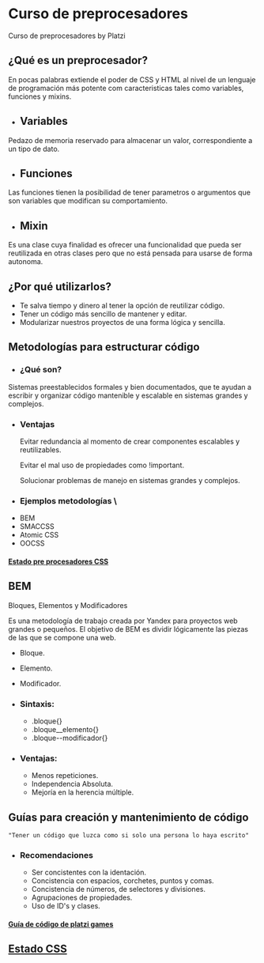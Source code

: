 # Curso de preprocesadores
Curso de preprocesadores by Platzi

 ## ¿Qué es un preprocesador?
 
 En pocas palabras extiende el poder de CSS y HTML al nivel de un lenguaje de programación más potente com caracteristicas tales como variables, funciones y mixins.

- ## Variables
Pedazo de memoria reservado para almacenar un valor, correspondiente a un tipo de dato.

- ## Funciones
Las funciones tienen la posibilidad de tener parametros o argumentos que son variables que modifican su comportamiento.

- ## Mixin
Es una clase cuya finalidad es ofrecer una funcionalidad que pueda ser reutilizada en otras clases pero que no está pensada para usarse de forma autonoma.

## ¿Por qué utilizarlos?
- Te salva tiempo y dinero al tener la opción de reutilizar código.
- Tener un código más sencillo de mantener y editar.
- Modularizar nuestros proyectos de una forma lógica y sencilla.

## Metodologías para estructurar código 

- ### ¿Qué son?
Sistemas preestablecidos formales y bien documentados, que te ayudan a escribir y organizar código mantenible y escalable en sistemas grandes y complejos.

- ### Ventajas
  Evitar redundancia al momento de crear componentes escalables y reutilizables.

  Evitar el mal uso de propiedades como !important.

  Solucionar problemas de manejo en sistemas grandes y complejos.

- ### Ejemplos metodologías \
* BEM
* SMACCSS
* Atomic CSS
* OOCSS

#### [Estado pre procesadores CSS](https://2019.stateofcss.com/technologies/pre-post-processors/)

## BEM
Bloques, Elementos y Modificadores

Es una metodología de trabajo creada por Yandex para proyectos web grandes o pequeños.
El objetivo de BEM es dividir lógicamente las piezas de las que se compone una web.

- Bloque.
- Elemento.
- Modificador.

- ### Sintaxis:
  - .bloque{}
  - .bloque__elemento{}
  - .bloque--modificador{}

- ### Ventajas:
  - Menos repeticiones.
  - Independencia Absoluta.
  - Mejoría en la herencia múltiple.
  
## Guías para creación y mantenimiento de código
```
"Tener un código que luzca como si solo una persona lo haya escrito"
```

- ### Recomendaciones 
  - Ser concistentes con la identación.
  - Concistencia con espacios, corchetes, puntos y comas.
  - Concistencia de números, de selectores y divisiones.
  - Agrupaciones de propiedades.
  - Uso de ID's y clases.

#### [Guía de código de platzi games](https://static.platzi.com/media/public/uploads/guia-de-codigo-platzi-games_f19c63bf-af70-4aeb-8ac1-3e905bc140ab.pdf)

## [Estado CSS](https://2019.stateofcss.com/)
